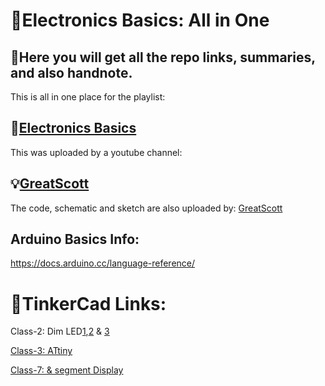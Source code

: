 # 🎲Electronics Basics: All in One

🍎Here you will get all the repo links, summaries, and also handnote.
-
This is all in one place for the playlist:

🔌[Electronics Basics](https://youtube.com/playlist?list=PLAROrg3NQn7cyu01HpOv5BWo217XWBZu0&si=VdLCcgqE9h_50k6p)
-
This was uploaded by a youtube channel:

💡[GreatScott](https://youtube.com/@greatscottlab?si=hlbHd8CvzHosgsCy)
-
The code, schematic and sketch are also uploaded by: [GreatScott](https://youtube.com/@greatscottlab?si=hlbHd8CvzHosgsCy)

Arduino Basics Info: 
-
https://docs.arduino.cc/language-reference/


# 🍏TinkerCad Links:
Class-2: Dim LED[1](https://www.tinkercad.com/things/kyTZ6RSiEWP-dimming-led),[2](https://www.tinkercad.com/things/lAr3E8FPzA4-dimming-led-using-ne555-timer-icincomplete) & [3](https://www.tinkercad.com/things/77rCoZOhr5L-dimming-led-strip-using-ne555-timer-ic-and-n-mosfetincomplete)

[Class-3: ATtiny](https://www.tinkercad.com/things/gKVnP058Hqq-attiny-85)

[Class-7: & segment Display](https://www.tinkercad.com/things/6DQgVFrZLWs-7-segment-display)
